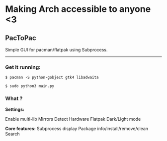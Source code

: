 # Making Arch accessible to anyone <3

## PacToPac 

Simple GUI for pacman/flatpak using Subprocess. 

---

### Get it running:

`$ pacman -S python-gobject gtk4 libadwaita`

`$ sudo python3 main.py`

### What ? 

**Settings:**

Enable multi-lib
Mirrors
Detect Hardware
Flatpak 
Dark/Light mode

**Core features:**
Subprocess display
Package info/install/remove/clean
Search 
